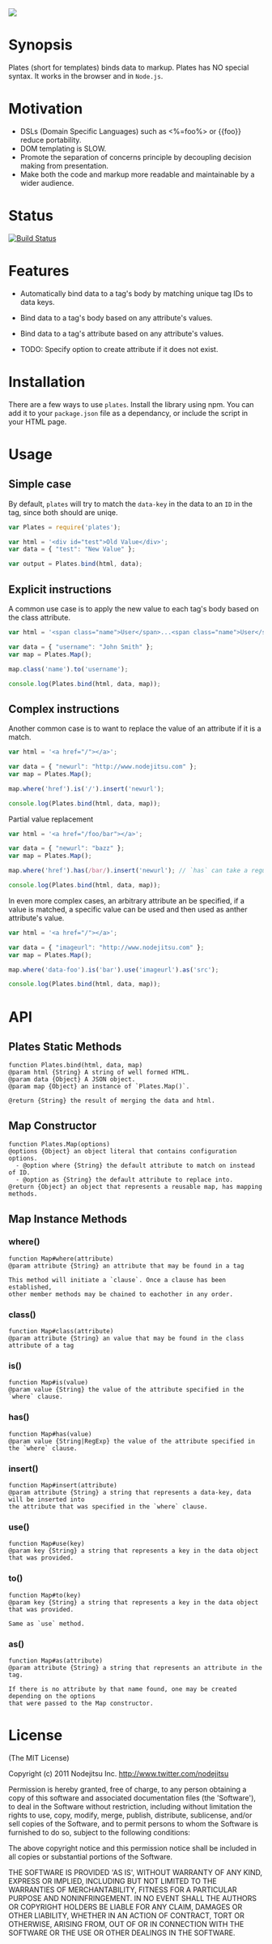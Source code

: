 
<img src="https://github.com/flatiron/plates/raw/master/plates.png" />

# Synopsis
Plates (short for templates) binds data to markup. Plates has NO special syntax. It works in the browser and in `Node.js`.

# Motivation
- DSLs (Domain Specific Languages) such as <%=foo%> or {{foo}} reduce portability.
- DOM templating is SLOW.
- Promote the separation of concerns principle by decoupling decision making from presentation.
- Make both the code and markup more readable and maintainable by a wider audience.

# Status

[![Build Status](https://secure.travis-ci.org/flatiron/plates.png)](http://travis-ci.org/flatiron/plates)

# Features
- Automatically bind data to a tag's body by matching unique tag IDs to data keys.
- Bind data to a tag's body based on any attribute's values.
- Bind data to a tag's attribute based on any attribute's values.

- TODO: Specify option to create attribute if it does not exist.

# Installation
There are a few ways to use `plates`. Install the library using npm. You can add it to your `package.json` file as a dependancy, or include the script in your HTML page.

# Usage

## Simple case
By default, `plates` will try to match the `data-key` in the data to an `ID` in the tag, since both should are uniqe.

```js
var Plates = require('plates');

var html = '<div id="test">Old Value</div>';
var data = { "test": "New Value" };

var output = Plates.bind(html, data); 
```

## Explicit instructions
A common use case is to apply the new value to each tag's body based on the class attribute.

```js
var html = '<span class="name">User</span>...<span class="name">User</span>';

var data = { "username": "John Smith" };
var map = Plates.Map();

map.class('name').to('username');

console.log(Plates.bind(html, data, map));
```

## Complex instructions
Another common case is to want to replace the value of an attribute if it is a match.

```js
var html = '<a href="/"></a>';

var data = { "newurl": "http://www.nodejitsu.com" };
var map = Plates.Map();

map.where('href').is('/').insert('newurl');

console.log(Plates.bind(html, data, map));
```

Partial value replacement

```js
var html = '<a href="/foo/bar"></a>';

var data = { "newurl": "bazz" };
var map = Plates.Map();

map.where('href').has(/bar/).insert('newurl'); // `has` can take a regular expression.

console.log(Plates.bind(html, data, map));
```

In even more complex cases, an arbitrary attribute an be specified, if a value is matched, a specific value can be used and then used as anther attribute's value.

```js
var html = '<a href="/"></a>';

var data = { "imageurl": "http://www.nodejitsu.com" };
var map = Plates.Map();

map.where('data-foo').is('bar').use('imageurl').as('src');

console.log(Plates.bind(html, data, map));
```

# API

## Plates Static Methods

```
function Plates.bind(html, data, map)
@param html {String} A string of well formed HTML.
@param data {Object} A JSON object.
@param map {Object} an instance of `Plates.Map()`.

@return {String} the result of merging the data and html.
```

## Map Constructor

```
function Plates.Map(options)
@options {Object} an object literal that contains configuration options.
  - @option where {String} the default attribute to match on instead of ID.
  - @option as {String} the default attribute to replace into.
@return {Object} an object that represents a reusable map, has mapping methods.
```

## Map Instance Methods

### where()

```
function Map#where(attribute)
@param attribute {String} an attribute that may be found in a tag

This method will initiate a `clause`. Once a clause has been established,
other member methods may be chained to eachother in any order.
```

### class()

```
function Map#class(attribute)
@param attribute {String} an value that may be found in the class attribute of a tag
```

### is()

```
function Map#is(value)
@param value {String} the value of the attribute specified in the `where` clause.
```

### has()

```
function Map#has(value)
@param value {String|RegExp} the value of the attribute specified in the `where` clause.
```

### insert()

```
function Map#insert(attribute)
@param attribute {String} a string that represents a data-key, data will be inserted into 
the attribute that was specified in the `where` clause.
```

### use()

```
function Map#use(key)
@param key {String} a string that represents a key in the data object that was provided.
```

### to()

```
function Map#to(key)
@param key {String} a string that represents a key in the data object that was provided.

Same as `use` method.
```

### as()

```
function Map#as(attribute)
@param attribute {String} a string that represents an attribute in the tag.

If there is no attribute by that name found, one may be created depending on the options
that were passed to the Map constructor.
```

# License

(The MIT License)

Copyright (c) 2011 Nodejitsu Inc. http://www.twitter.com/nodejitsu

Permission is hereby granted, free of charge, to any person obtaining a copy of this software and associated documentation files (the 'Software'), to deal in the Software without restriction, including without limitation the rights to use, copy, modify, merge, publish, distribute, sublicense, and/or sell copies of the Software, and to permit persons to whom the Software is furnished to do so, subject to the following conditions:

The above copyright notice and this permission notice shall be included in all copies or substantial portions of the Software.

THE SOFTWARE IS PROVIDED 'AS IS', WITHOUT WARRANTY OF ANY KIND, EXPRESS OR IMPLIED, INCLUDING BUT NOT LIMITED TO THE WARRANTIES OF MERCHANTABILITY, FITNESS FOR A PARTICULAR PURPOSE AND NONINFRINGEMENT. IN NO EVENT SHALL THE AUTHORS OR COPYRIGHT HOLDERS BE LIABLE FOR ANY CLAIM, DAMAGES OR OTHER LIABILITY, WHETHER IN AN ACTION OF CONTRACT, TORT OR OTHERWISE, ARISING FROM, OUT OF OR IN CONNECTION WITH THE SOFTWARE OR THE USE OR OTHER DEALINGS IN THE SOFTWARE.
